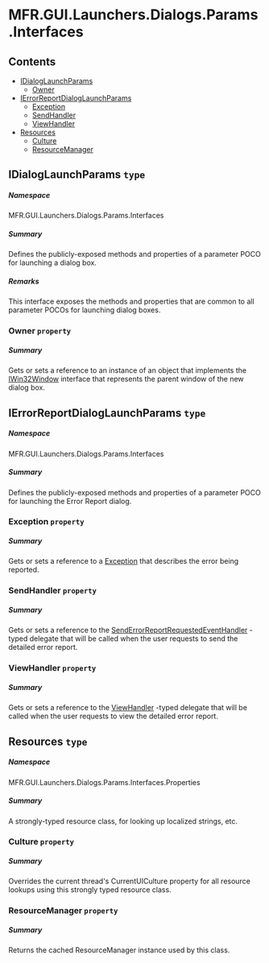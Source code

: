 <a name='assembly'></a>
# MFR.GUI.Launchers.Dialogs.Params.Interfaces

## Contents

- [IDialogLaunchParams](#T-MFR-GUI-Launchers-Dialogs-Params-Interfaces-IDialogLaunchParams 'MFR.GUI.Launchers.Dialogs.Params.Interfaces.IDialogLaunchParams')
  - [Owner](#P-MFR-GUI-Launchers-Dialogs-Params-Interfaces-IDialogLaunchParams-Owner 'MFR.GUI.Launchers.Dialogs.Params.Interfaces.IDialogLaunchParams.Owner')
- [IErrorReportDialogLaunchParams](#T-MFR-GUI-Launchers-Dialogs-Params-Interfaces-IErrorReportDialogLaunchParams 'MFR.GUI.Launchers.Dialogs.Params.Interfaces.IErrorReportDialogLaunchParams')
  - [Exception](#P-MFR-GUI-Launchers-Dialogs-Params-Interfaces-IErrorReportDialogLaunchParams-Exception 'MFR.GUI.Launchers.Dialogs.Params.Interfaces.IErrorReportDialogLaunchParams.Exception')
  - [SendHandler](#P-MFR-GUI-Launchers-Dialogs-Params-Interfaces-IErrorReportDialogLaunchParams-SendHandler 'MFR.GUI.Launchers.Dialogs.Params.Interfaces.IErrorReportDialogLaunchParams.SendHandler')
  - [ViewHandler](#P-MFR-GUI-Launchers-Dialogs-Params-Interfaces-IErrorReportDialogLaunchParams-ViewHandler 'MFR.GUI.Launchers.Dialogs.Params.Interfaces.IErrorReportDialogLaunchParams.ViewHandler')
- [Resources](#T-MFR-GUI-Launchers-Dialogs-Params-Interfaces-Properties-Resources 'MFR.GUI.Launchers.Dialogs.Params.Interfaces.Properties.Resources')
  - [Culture](#P-MFR-GUI-Launchers-Dialogs-Params-Interfaces-Properties-Resources-Culture 'MFR.GUI.Launchers.Dialogs.Params.Interfaces.Properties.Resources.Culture')
  - [ResourceManager](#P-MFR-GUI-Launchers-Dialogs-Params-Interfaces-Properties-Resources-ResourceManager 'MFR.GUI.Launchers.Dialogs.Params.Interfaces.Properties.Resources.ResourceManager')

<a name='T-MFR-GUI-Launchers-Dialogs-Params-Interfaces-IDialogLaunchParams'></a>
## IDialogLaunchParams `type`

##### Namespace

MFR.GUI.Launchers.Dialogs.Params.Interfaces

##### Summary

Defines the publicly-exposed methods and properties of a parameter POCO for
launching a dialog box.

##### Remarks

This interface exposes the methods and properties that are common to all
parameter POCOs for launching dialog boxes.

<a name='P-MFR-GUI-Launchers-Dialogs-Params-Interfaces-IDialogLaunchParams-Owner'></a>
### Owner `property`

##### Summary

Gets or sets a reference to an instance of an object that implements the
[IWin32Window](http://msdn.microsoft.com/query/dev14.query?appId=Dev14IDEF1&l=EN-US&k=k:System.Windows.Forms.IWin32Window 'System.Windows.Forms.IWin32Window') interface that represents
the parent window of the new dialog box.

<a name='T-MFR-GUI-Launchers-Dialogs-Params-Interfaces-IErrorReportDialogLaunchParams'></a>
## IErrorReportDialogLaunchParams `type`

##### Namespace

MFR.GUI.Launchers.Dialogs.Params.Interfaces

##### Summary

Defines the publicly-exposed methods and properties of a parameter POCO for launching the Error Report dialog.

<a name='P-MFR-GUI-Launchers-Dialogs-Params-Interfaces-IErrorReportDialogLaunchParams-Exception'></a>
### Exception `property`

##### Summary

Gets or sets a reference to a [Exception](http://msdn.microsoft.com/query/dev14.query?appId=Dev14IDEF1&l=EN-US&k=k:System.Exception 'System.Exception') that describes
the error being reported.

<a name='P-MFR-GUI-Launchers-Dialogs-Params-Interfaces-IErrorReportDialogLaunchParams-SendHandler'></a>
### SendHandler `property`

##### Summary

Gets or sets a reference to the
[SendErrorReportRequestedEventHandler](#T-MFR-GUI-Dialogs-Events-SendErrorReportRequestedEventHandler 'MFR.GUI.Dialogs.Events.SendErrorReportRequestedEventHandler')
-typed delegate that will be called when the user requests to send the detailed
error report.

<a name='P-MFR-GUI-Launchers-Dialogs-Params-Interfaces-IErrorReportDialogLaunchParams-ViewHandler'></a>
### ViewHandler `property`

##### Summary

Gets or sets a reference to the
[ViewHandler](#T-MFR-GUI-Dialogs-Events-ViewHandler 'MFR.GUI.Dialogs.Events.ViewHandler')
-typed delegate that will be called when the user requests to view the detailed
error report.

<a name='T-MFR-GUI-Launchers-Dialogs-Params-Interfaces-Properties-Resources'></a>
## Resources `type`

##### Namespace

MFR.GUI.Launchers.Dialogs.Params.Interfaces.Properties

##### Summary

A strongly-typed resource class, for looking up localized strings, etc.

<a name='P-MFR-GUI-Launchers-Dialogs-Params-Interfaces-Properties-Resources-Culture'></a>
### Culture `property`

##### Summary

Overrides the current thread's CurrentUICulture property for all
  resource lookups using this strongly typed resource class.

<a name='P-MFR-GUI-Launchers-Dialogs-Params-Interfaces-Properties-Resources-ResourceManager'></a>
### ResourceManager `property`

##### Summary

Returns the cached ResourceManager instance used by this class.
